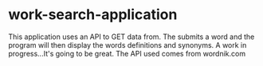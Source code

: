 # work-search-application
This application uses an API to GET data from. The submits a word and the program will then display the words definitions and synonyms. A work in progress...It's going to be great. The API used comes from wordnik.com
